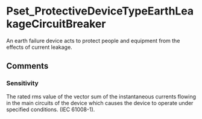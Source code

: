 # Pset_ProtectiveDeviceTypeEarthLeakageCircuitBreaker

An earth failure device acts to protect people and equipment from the effects of current leakage.


## Comments

### Sensitivity

The rated rms value of the vector sum of the instantaneous currents flowing in the main circuits of the device which causes the device to operate under specified conditions. (IEC 61008-1).

